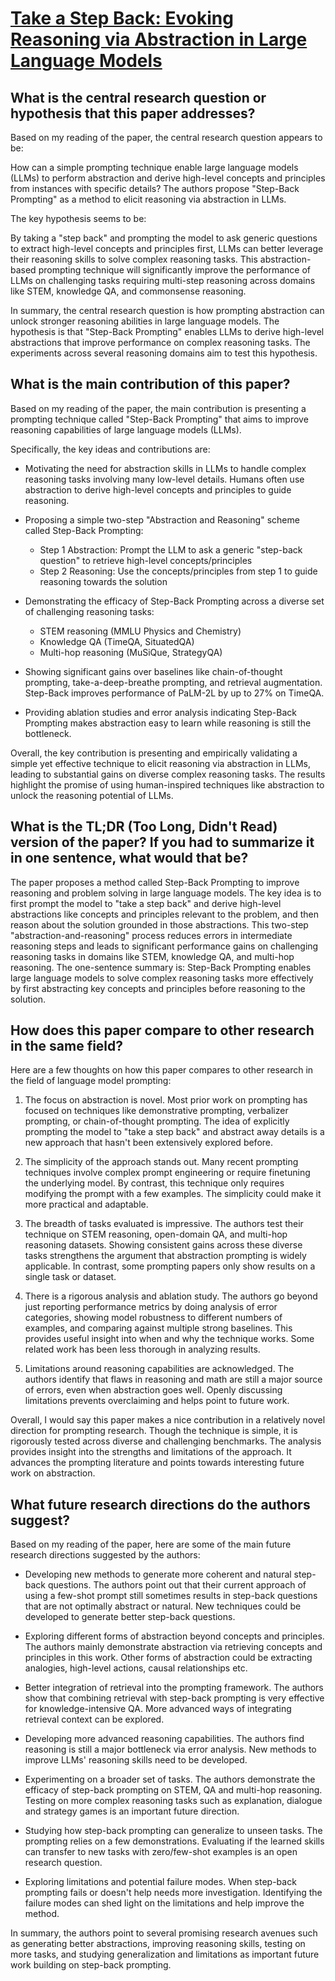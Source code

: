 # [Take a Step Back: Evoking Reasoning via Abstraction in Large Language   Models](https://arxiv.org/abs/2310.06117)

## What is the central research question or hypothesis that this paper addresses?

 Based on my reading of the paper, the central research question appears to be:

How can a simple prompting technique enable large language models (LLMs) to perform abstraction and derive high-level concepts and principles from instances with specific details? The authors propose "Step-Back Prompting" as a method to elicit reasoning via abstraction in LLMs. 

The key hypothesis seems to be:

By taking a "step back" and prompting the model to ask generic questions to extract high-level concepts and principles first, LLMs can better leverage their reasoning skills to solve complex reasoning tasks. This abstraction-based prompting technique will significantly improve the performance of LLMs on challenging tasks requiring multi-step reasoning across domains like STEM, knowledge QA, and commonsense reasoning.

In summary, the central research question is how prompting abstraction can unlock stronger reasoning abilities in large language models. The hypothesis is that "Step-Back Prompting" enables LLMs to derive high-level abstractions that improve performance on complex reasoning tasks. The experiments across several reasoning domains aim to test this hypothesis.


## What is the main contribution of this paper?

 Based on my reading of the paper, the main contribution is presenting a prompting technique called "Step-Back Prompting" that aims to improve reasoning capabilities of large language models (LLMs). 

Specifically, the key ideas and contributions are:

- Motivating the need for abstraction skills in LLMs to handle complex reasoning tasks involving many low-level details. Humans often use abstraction to derive high-level concepts and principles to guide reasoning.

- Proposing a simple two-step "Abstraction and Reasoning" scheme called Step-Back Prompting:
   - Step 1 Abstraction: Prompt the LLM to ask a generic "step-back question" to retrieve high-level concepts/principles 
   - Step 2 Reasoning: Use the concepts/principles from step 1 to guide reasoning towards the solution

- Demonstrating the efficacy of Step-Back Prompting across a diverse set of challenging reasoning tasks:
   - STEM reasoning (MMLU Physics and Chemistry)
   - Knowledge QA (TimeQA, SituatedQA) 
   - Multi-hop reasoning (MuSiQue, StrategyQA)

- Showing significant gains over baselines like chain-of-thought prompting, take-a-deep-breathe prompting, and retrieval augmentation. Step-Back improves performance of PaLM-2L by up to 27% on TimeQA.

- Providing ablation studies and error analysis indicating Step-Back Prompting makes abstraction easy to learn while reasoning is still the bottleneck.

Overall, the key contribution is presenting and empirically validating a simple yet effective technique to elicit reasoning via abstraction in LLMs, leading to substantial gains on diverse complex reasoning tasks. The results highlight the promise of using human-inspired techniques like abstraction to unlock the reasoning potential of LLMs.


## What is the TL;DR (Too Long, Didn't Read) version of the paper? If you had to summarize it in one sentence, what would that be?

 The paper proposes a method called Step-Back Prompting to improve reasoning and problem solving in large language models. The key idea is to first prompt the model to "take a step back" and derive high-level abstractions like concepts and principles relevant to the problem, and then reason about the solution grounded in those abstractions. This two-step "abstraction-and-reasoning" process reduces errors in intermediate reasoning steps and leads to significant performance gains on challenging reasoning tasks in domains like STEM, knowledge QA, and multi-hop reasoning. The one-sentence summary is: Step-Back Prompting enables large language models to solve complex reasoning tasks more effectively by first abstracting key concepts and principles before reasoning to the solution.


## How does this paper compare to other research in the same field?

 Here are a few thoughts on how this paper compares to other research in the field of language model prompting:

1. The focus on abstraction is novel. Most prior work on prompting has focused on techniques like demonstrative prompting, verbalizer prompting, or chain-of-thought prompting. The idea of explicitly prompting the model to "take a step back" and abstract away details is a new approach that hasn't been extensively explored before. 

2. The simplicity of the approach stands out. Many recent prompting techniques involve complex prompt engineering or require finetuning the underlying model. By contrast, this technique only requires modifying the prompt with a few examples. The simplicity could make it more practical and adaptable.

3. The breadth of tasks evaluated is impressive. The authors test their technique on STEM reasoning, open-domain QA, and multi-hop reasoning datasets. Showing consistent gains across these diverse tasks strengthens the argument that abstraction prompting is widely applicable. In contrast, some prompting papers only show results on a single task or dataset.

4. There is a rigorous analysis and ablation study. The authors go beyond just reporting performance metrics by doing analysis of error categories, showing model robustness to different numbers of examples, and comparing against multiple strong baselines. This provides useful insight into when and why the technique works. Some related work has been less thorough in analyzing results.

5. Limitations around reasoning capabilities are acknowledged. The authors identify that flaws in reasoning and math are still a major source of errors, even when abstraction goes well. Openly discussing limitations prevents overclaiming and helps point to future work.

Overall, I would say this paper makes a nice contribution in a relatively novel direction for prompting research. Though the technique is simple, it is rigorously tested across diverse and challenging benchmarks. The analysis provides insight into the strengths and limitations of the approach. It advances the prompting literature and points towards interesting future work on abstraction.


## What future research directions do the authors suggest?

 Based on my reading of the paper, here are some of the main future research directions suggested by the authors:

- Developing new methods to generate more coherent and natural step-back questions. The authors point out that their current approach of using a few-shot prompt still sometimes results in step-back questions that are not optimally abstract or natural. New techniques could be developed to generate better step-back questions.

- Exploring different forms of abstraction beyond concepts and principles. The authors mainly demonstrate abstraction via retrieving concepts and principles in this work. Other forms of abstraction could be extracting analogies, high-level actions, causal relationships etc. 

- Better integration of retrieval into the prompting framework. The authors show that combining retrieval with step-back prompting is very effective for knowledge-intensive QA. More advanced ways of integrating retrieval context can be explored.

- Developing more advanced reasoning capabilities. The authors find reasoning is still a major bottleneck via error analysis. New methods to improve LLMs' reasoning skills need to be developed.

- Experimenting on a broader set of tasks. The authors demonstrate the efficacy of step-back prompting on STEM, QA and multi-hop reasoning. Testing on more complex reasoning tasks such as explanation, dialogue and strategy games is an important future direction.

- Studying how step-back prompting can generalize to unseen tasks. The prompting relies on a few demonstrations. Evaluating if the learned skills can transfer to new tasks with zero/few-shot examples is an open research question.

- Exploring limitations and potential failure modes. When step-back prompting fails or doesn't help needs more investigation. Identifying the failure modes can shed light on the limitations and help improve the method.

In summary, the authors point to several promising research avenues such as generating better abstractions, improving reasoning skills, testing on more tasks, and studying generalization and limitations as important future work building on step-back prompting.
